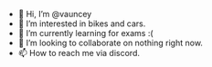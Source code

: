 - 👋 Hi, I’m @vauncey
- 👀 I’m interested in bikes and cars.
- 🌱 I’m currently learning for exams :( 
- 💞️ I’m looking to collaborate on nothing right now.
- 📫 How to reach me via discord.
